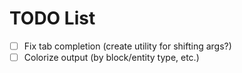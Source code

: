 # TODO List

- [ ] Fix tab completion (create utility for shifting args?)
- [ ] Colorize output (by block/entity type, etc.)